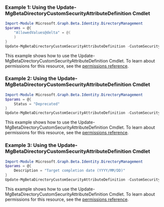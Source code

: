 ### Example 1: Using the Update-MgBetaDirectoryCustomSecurityAttributeDefinition Cmdlet
```powershell
Import-Module Microsoft.Graph.Beta.Identity.DirectoryManagement
$params = @{
	"AllowedValues@delta" = @(
	)
}
Update-MgBetaDirectoryCustomSecurityAttributeDefinition -CustomSecurityAttributeDefinitionId $customSecurityAttributeDefinitionId -BodyParameter $params
```
This example shows how to use the Update-MgBetaDirectoryCustomSecurityAttributeDefinition Cmdlet.
To learn about permissions for this resource, see the [permissions reference](/graph/permissions-reference).
### Example 2: Using the Update-MgBetaDirectoryCustomSecurityAttributeDefinition Cmdlet
```powershell
Import-Module Microsoft.Graph.Beta.Identity.DirectoryManagement
$params = @{
	Status = "Deprecated"
}
Update-MgBetaDirectoryCustomSecurityAttributeDefinition -CustomSecurityAttributeDefinitionId $customSecurityAttributeDefinitionId -BodyParameter $params
```
This example shows how to use the Update-MgBetaDirectoryCustomSecurityAttributeDefinition Cmdlet.
To learn about permissions for this resource, see the [permissions reference](/graph/permissions-reference).
### Example 3: Using the Update-MgBetaDirectoryCustomSecurityAttributeDefinition Cmdlet
```powershell
Import-Module Microsoft.Graph.Beta.Identity.DirectoryManagement
$params = @{
	Description = "Target completion date (YYYY/MM/DD)"
}
Update-MgBetaDirectoryCustomSecurityAttributeDefinition -CustomSecurityAttributeDefinitionId $customSecurityAttributeDefinitionId -BodyParameter $params
```
This example shows how to use the Update-MgBetaDirectoryCustomSecurityAttributeDefinition Cmdlet.
To learn about permissions for this resource, see the [permissions reference](/graph/permissions-reference).
